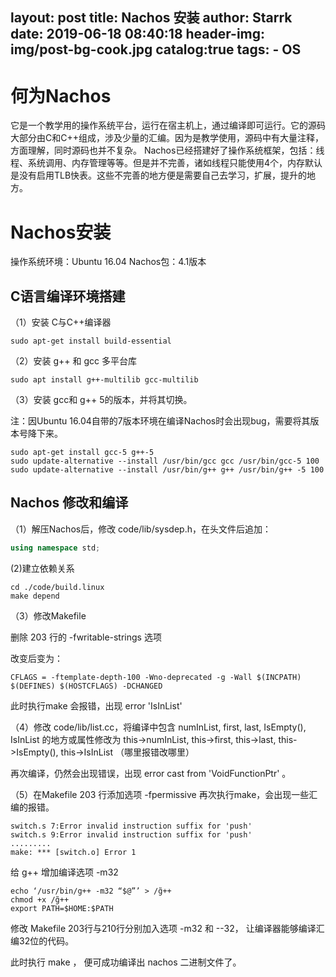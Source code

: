 layout: post
title: Nachos 安装
author: Starrk
date: 2019-06-18 08:40:18
header-img: img/post-bg-cook.jpg
catalog:true
tags: 
	- OS
---
# 何为Nachos
它是一个教学用的操作系统平台，运行在宿主机上，通过编译即可运行。它的源码大部分由C和C++组成，涉及少量的汇编。因为是教学使用，源码中有大量注释，方面理解，同时源码也并不复杂。
Nachos已经搭建好了操作系统框架，包括：线程、系统调用、内存管理等等。但是并不完善，诸如线程只能使用4个，内存默认是没有启用TLB快表。这些不完善的地方便是需要自己去学习，扩展，提升的地方。
# Nachos安装
操作系统环境：Ubuntu 16.04
Nachos包：4.1版本

## C语言编译环境搭建
（1）安装 C与C++编译器

`sudo apt-get install build-essential`

（2）安装 g++ 和 gcc 多平台库

`sudo apt install g++-multilib gcc-multilib`

（3）安装 gcc和 g++ 5的版本，并将其切换。

注：因Ubuntu 16.04自带的7版本环境在编译Nachos时会出现bug，需要将其版本号降下来。

```
sudo apt-get install gcc-5 g++-5
sudo update-alternative --install /usr/bin/gcc gcc /usr/bin/gcc-5 100
sudo update-alternative --install /usr/bin/g++ g++ /usr/bin/g++ -5 100
```
## Nachos 修改和编译
（1）解压Nachos后，修改 code/lib/sysdep.h，在头文件后追加：

```cpp
using namespace std;
```

(2)建立依赖关系

```shell
cd ./code/build.linux
make depend
```

（3）修改Makefile

删除 203 行的 -fwritable-strings 选项

改变后变为：

`CFLAGS = -ftemplate-depth-100 -Wno-deprecated -g -Wall $(INCPATH) $(DEFINES) $(HOSTCFLAGS) -DCHANGED`

此时执行make 会报错，出现 error 'IsInList'

（4）修改 code/lib/list.cc，将编译中包含 numInList, first, last, IsEmpty(), IsInList 的地方或属性修改为 this->numInList, this->first, this->last, this->IsEmpty(), this->IsInList （哪里报错改哪里）

再次编译，仍然会出现错误，出现 error cast from 'VoidFunctionPtr' 。

（5）在Makefile 203 行添加选项 -fpermissive 再次执行make，会出现一些汇编的报错。

    switch.s 7:Error invalid instruction suffix for 'push'
    switch.s 9:Error invalid instruction suffix for 'push'
    .........
    make: *** [switch.o] Error 1
    

给 g++ 增加编译选项 -m32

    echo ‘/usr/bin/g++ -m32 “$@”’ > /̃g++
    chmod +x /̃g++
    export PATH=$HOME:$PATH

修改 Makefile 203行与210行分别加入选项 -m32 和 --32， 让编译器能够编译汇编32位的代码。

此时执行 make ， 便可成功编译出 nachos 二进制文件了。
